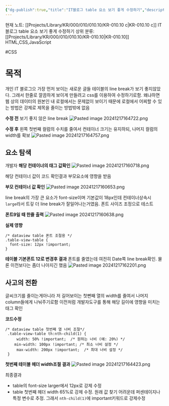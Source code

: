 ```yaml
---
{"dg-publish":true,"title":"IT블로그 table 요소 보기 좋게 수정하기","description":"IT블로그의 대문의 table 태그에 line break가 일어나면서 이를 해결하는 과정을 기록한 글입니다. 처음에는  단순히 font-size를 줄이고자 영향을 미치는 컨테이너를 찾고, 부모를 찾고 변수를 찾아 수정했습니다. 하지만 line break가 고쳐지지않아 테이블 첫번쨰 열의 width를 줄이는 방법을 통해 해결했습니다.","permalink":"/projects/library/kr/000/010/010-10/kr-010-10-c/","dgPassFrontmatter":true,"noteIcon":"0","created":"2024-12-20T18:04:24.353+09:00","updated":"2024-12-20T18:16:07.978+09:00"}
---
```


현재 노트: [[Projects/Library/KR/000/010/010.10/KR-010.10 c\|KR-010.10 c]] IT블로그 table 요소 보기 좋게 수정하기
상위 분류: [[Projects/Library/KR/000/010/010.10/KR-010.10\|KR-010.10]] HTML,CSS,JavaScript

#CSS 

# 목적
개인 IT 블로그으 가장 먼저 보이는 새로운 글들 테이블의 line break가 보기 좋지않았다. 그래서 한줄로 깔끔하게 보이게 만들려고 css를 이용하여 수정하기로함.
왜냐하면 웹 상의 데이터의 원본인 내 로컬에서는 문제없이 보이기 때문에 로컬에서 어찌할 수 있는 방법은 강제로 제목을 줄이는 방법밖에 없음

**수정 전**
보기 좋지 않은 line break
![Pasted image 20241217164722.png](/img/user/images/Pasted%20image%2020241217164722.png)

**수정 후**
왼쪽 첫번째 컬럼의 수치를 줄여서 컨테이너 크기는 유지하되, 나머지 컬럼의 width를 확보
![Pasted image 20241217164757.png](/img/user/images/Pasted%20image%2020241217164757.png)

## 요소 탐색
개발자
**해당 컨테이너의 태그 값확인**
![Pasted image 20241217160718.png](/img/user/images/Pasted%20image%2020241217160718.png)

해당 컨테이너 값이 코드 확인결과 부모요소에 영향을 받음

**부모 컨테이너 값 확인**
![Pasted image 20241217160653.png](/img/user/images/Pasted%20image%2020241217160653.png)

line break의 가장 큰 요소가 font-size이며 기본값이 18px인데 컨테이너상속시 `large`라서 트깋 더 line break가 잘일어나는거였음. 폰트 사이즈 조정으로 테스트

**폰트9일 때 한줄 출력**
![Pasted image 20241217160638.png](/img/user/images/Pasted%20image%2020241217160638.png)


**실제 영향**
```
/* dataview table 폰트 조절용 */
.table-view-table {
  font-size: 12px !important;
}
```

**테이블 기본폰트 12로 변경후 결과**
폰트를 줄였는데 여전히 Date쪽 line break확인. 물론 이전보다는 좀더 나아지긴 했음
![Pasted image 20241217162201.png](/img/user/images/Pasted%20image%2020241217162201.png)

## 사고의 전환
글씨크기를 줄이는게아니라 저 길어보이는 첫뻔째 열의 width를 줄여서 나머지 column들에게 나눠주기로함
이전처럼 개발자도구를 통해 해당 길이에 영향을 미치는 태그 확인

**코드수정**
```
/* dataview table 첫번째 열 너비 조절*/
 .table-view-table th:nth-child(1) {
     width: 50% !important;  /* 원하는 너비 (예: 20%) */
    min-width: 100px !important; /* 최소 너비 설정 */
     max-width: 200px !important;  /* 최대 너비 설정 */
 }
```

**첫번째 테이블 헤더 width조절 결과**
![Pasted image 20241217164423.png](/img/user/images/Pasted%20image%2020241217164423.png)

최종결과
- table의 font-size larger에서  12px로 강제 수정
- table 첫번째 헤더 width 65%로 강제 수정. 원래 값 찾기 어려운데 퍼센테이지나 특정 변수로 추정. 그래서 `nth-child(1)`에 important키워드로 강제수정

